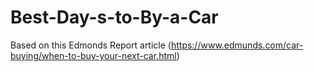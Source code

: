 # Best-Day-s-to-By-a-Car
Based on this Edmonds Report article (https://www.edmunds.com/car-buying/when-to-buy-your-next-car.html)
